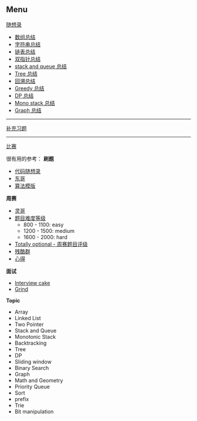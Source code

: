 ## Menu


[随想录](https://github.com/Logenleedev/--Data-Structure-and-Algorithm/tree/master/foundation)
- [数组总结](https://github.com/Logenleedev/--Data-Structure-and-Algorithm/blob/master/foundation/Array/Note.md)
- [字符串总结](https://github.com/Logenleedev/--Data-Structure-and-Algorithm/blob/master/foundation/String/Note.md)
- [链表总结](https://github.com/Logenleedev/--Data-Structure-and-Algorithm/blob/master/foundation/LinkedList/Note.md)
- [双指针总结](https://github.com/Logenleedev/--Data-Structure-and-Algorithm/blob/master/foundation/Double_Pointer/Note.md)
- [stack and queue 总结](https://github.com/Logenleedev/--Data-Structure-and-Algorithm/blob/master/foundation/Stack_and_Queue/Note.md)
- [Tree 总结](https://github.com/Logenleedev/--Data-Structure-and-Algorithm/blob/master/foundation/Tree/Note.md)
- [回溯总结](https://github.com/Logenleedev/--Data-Structure-and-Algorithm/blob/master/foundation/backtracking/Note.md)
- [Greedy 总结](https://github.com/Logenleedev/--Data-Structure-and-Algorithm/blob/master/foundation/Greedy/Note.md)
- [DP 总结](https://github.com/Logenleedev/--Data-Structure-and-Algorithm/blob/master/foundation/DP/Note.md)
- [Mono stack 总结](https://github.com/Logenleedev/--Data-Structure-and-Algorithm/blob/master/foundation/mono_stack/Note.md)
- [Graph 总结](https://github.com/Logenleedev/--Data-Structure-and-Algorithm/blob/master/%E6%A8%A1%E7%89%88/Graph-DFS-BFS.md)
  
***
[补充习题](https://github.com/Logenleedev/--Data-Structure-and-Algorithm/tree/master/Extra)

*** 
[比赛](https://github.com/Logenleedev/--Data-Structure-and-Algorithm/tree/master/Contest)

很有用的参考：
**刷题**
- [代码随想录](https://github.com/youngyangyang04/leetcode-master)
- [东哥](https://labuladong.gitee.io/algo/)
- [算法模版](https://github.com/dashidhy/algorithm-pattern-python)

**周赛**
- [灵哥](https://space.bilibili.com/206214/)
- [题目难度等级](https://zerotrac.github.io/leetcode_problem_rating/#/)
  - 800 - 1100: easy
  - 1200 - 1500: medium
  - 1600 - 2000: hard
- [Totally optional - 周赛题目评级](https://zerotrac.github.io/leetcode_problem_rating/#/)
- [残酷群](https://github.com/wisdompeak/LeetCode)
- [心得](https://juejin.cn/post/7186915748395270201#heading-1)



**面试**
- [Interview cake](https://www.interviewcake.com/)
- [Grind](https://www.techinterviewhandbook.org/grind75?grouping=topics)


**Topic**
- Array 
- Linked List 
- Two Pointer 
- Stack and Queue 
- Monotonic Stack 
- Backtracking 
- Tree 
- DP 
- Sliding window 
- Binary Search 
- Graph 
- Math and Geometry 
- Priority Queue 
- Sort 
- prefix 
- Trie 
- Bit manipulation